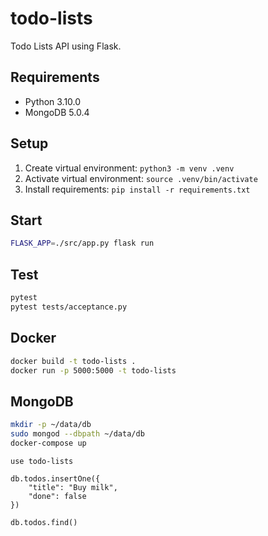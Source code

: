 # todo-lists

Todo Lists API using Flask.

## Requirements

- Python 3.10.0
- MongoDB 5.0.4

## Setup

1. Create virtual environment: `python3 -m venv .venv`
2. Activate virtual environment: `source .venv/bin/activate`
3. Install requirements: `pip install -r requirements.txt`

## Start

```sh
FLASK_APP=./src/app.py flask run
```

## Test

```sh
pytest
pytest tests/acceptance.py
```

## Docker

```sh
docker build -t todo-lists .
docker run -p 5000:5000 -t todo-lists
```

## MongoDB

```sh
mkdir -p ~/data/db
sudo mongod --dbpath ~/data/db
docker-compose up
```

```
use todo-lists

db.todos.insertOne({
    "title": "Buy milk",
    "done": false
})

db.todos.find()
```